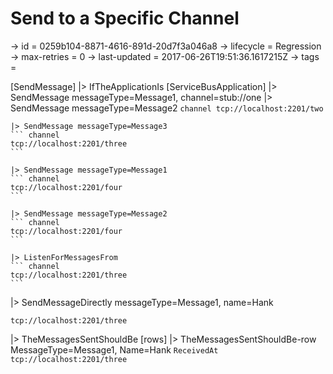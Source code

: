 # Send to a Specific Channel

-> id = 0259b104-8871-4616-891d-20d7f3a046a8
-> lifecycle = Regression
-> max-retries = 0
-> last-updated = 2017-06-26T19:51:36.1617215Z
-> tags =

[SendMessage]
|> IfTheApplicationIs
    [ServiceBusApplication]
    |> SendMessage messageType=Message1, channel=stub://one
    |> SendMessage messageType=Message2
    ``` channel
    tcp://localhost:2201/two
    ```

    |> SendMessage messageType=Message3
    ``` channel
    tcp://localhost:2201/three
    ```

    |> SendMessage messageType=Message1
    ``` channel
    tcp://localhost:2201/four
    ```

    |> SendMessage messageType=Message2
    ``` channel
    tcp://localhost:2201/four
    ```

    |> ListenForMessagesFrom
    ``` channel
    tcp://localhost:2201/three
    ```


|> SendMessageDirectly messageType=Message1, name=Hank
``` address
tcp://localhost:2201/three
```

|> TheMessagesSentShouldBe
    [rows]
    |> TheMessagesSentShouldBe-row MessageType=Message1, Name=Hank
    ``` ReceivedAt
    tcp://localhost:2201/three
    ```


~~~
